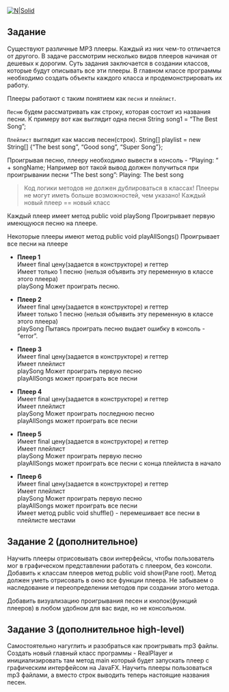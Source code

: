 [![N|Solid](http://otrude.net/company_img/78d6e3a3e0b075b420128c52b3c07b3d.jpg)](http://otrude.net/company_img/78d6e3a3e0b075b420128c52b3c07b3d.jpg)
## Задание
Существуют различные MP3 плееры. Каждый из них чем-то отличается от другого. В задаче рассмотрим несколько видов плееров начиная от дешевых к дорогим. Суть задания заключается в создании классов, которые будут описывать все эти плееры. В главном классе программы необходимо создать объекты каждого класса и продемонстрировать их работу.

Плееры работают с таким понятием как `песня` и `плейлист`.

`Песню` будем рассматривать как строку, которая состоит из названия песни. К примеру вот как выглядит одна песня
String song1 = “The Best Song”;

`Плейлист` выглядит как массив песен(строк).
String[] playlist = new String[] {“The best song”, “Good song”, “Super Song”};

Проигрывая песню, плееру необходимо вывести в консоль - “Playing: “ + songName;
Например вот такой вывод должен получиться при проигрывании песни “The best song”: Playing: The best song

> Код логики методов не должен дублироваться в классах!
> Плееры не могут иметь больше возможностей, чем указано!
> Каждый новый плеер == новый класс

Каждый плеер имеет метод public void playSong
Проигрывает первую имеющуюся песню на плеере.

Некоторые плееры имеют метод public void playAllSongs()
Проигрывает все песни на плеере

- **Плеер 1**<br />
Имеет final цену(задается в конструкторе) и геттер<br />
Имеет только 1 песню (нельзя объявить эту переменную в классе этого плеера)<br />
playSong Может проиграть песню.

- **Плеер 2**<br />
Имеет final цену(задается в конструкторе) и геттер<br />
Имеет только 1 песню (нельзя объявить эту переменную в классе этого плеера)<br />
playSong Пытаясь проиграть песню выдает ошибку в консоль - “error”.<br />

- **Плеер 3**<br />
Имеет final цену(задается в конструкторе) и геттер<br />
Имеет плейлист<br />
playSong Может проиграть первую песню<br />
playAllSongs может проиграть все песни<br />

- **Плеер 4**<br />
Имеет final цену(задается в конструкторе) и геттер<br />
Имеет плейлист<br />
playSong Может проиграть последнюю песню<br />
playAllSongs может проиграть все песни<br />

- **Плеер 5**<br />
Имеет final цену(задается в конструкторе) и геттер<br />
Имеет плейлист<br />
playSong Может проиграть первую песню<br />
playAllSongs может проиграть все песни с конца плейлиста в начало<br />

- **Плеер 6**<br />
Имеет final цену(задается в конструкторе) и геттер<br />
Имеет плейлист<br />
playSong Может проиграть первую песню<br />
playAllSongs может проиграть все песни<br />
Имеет метод public void shuffle() - перемешивает все песни в плейлисте местами<br />

## Задание 2 (дополнительное)
Научить плееры отрисовывать свои интерфейсы, чтобы пользователь мог в графическом представлении работать с плеером, без консоли.
Добавить к классам плееров метод public void show(Pane root). 
Метод должен уметь отрисовать в окно все функции плеера. Не забываем о наследование и переопределении методов при создании этого метода.

Добавить визуализацию проигрывания песен и кнопок(функций плееров) в любом удобном для вас виде, но не консольном.

## Задание 3 (дополнительное high-level)
Самостоятельно нагуглить и разобраться как проигрывать mp3 файлы.
Создать новый главный класс программы - RealPlayer и инициализировать там метод main который будет запускать плеер с графическим интерфейсом на JavaFX. 
Научить плееры пользоваться mp3 файлами, а вместо строк выводить теперь настоящие названия песен.
